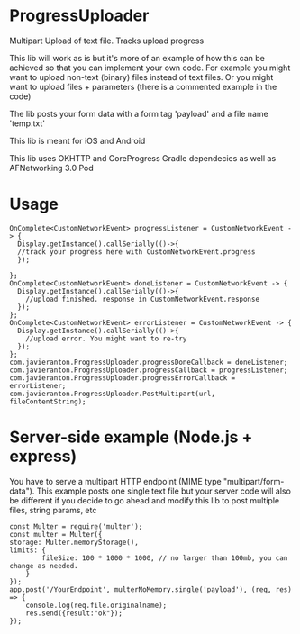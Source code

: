 # ProgressUploader
Multipart Upload of text file. Tracks upload progress

This lib will work as is but it's more of an example of how this can be achieved so that you can implement your own code. For example you might want to upload non-text (binary) files instead of text files. Or you might want to upload files + parameters (there is a commented example in the code)

The lib posts your form data with a form tag 'payload' and a file name 'temp.txt'

This lib is meant for iOS and Android

This lib uses OKHTTP and CoreProgress Gradle dependecies as well as AFNetworking 3.0 Pod
# Usage
    OnComplete<CustomNetworkEvent> progressListener = CustomNetworkEvent -> {   
      Display.getInstance().callSerially(()->{
      //track your progress here with CustomNetworkEvent.progress
      });
      
    };
    OnComplete<CustomNetworkEvent> doneListener = CustomNetworkEvent -> {   
      Display.getInstance().callSerially(()->{
        //upload finished. response in CustomNetworkEvent.response
      });
    };
    OnComplete<CustomNetworkEvent> errorListener = CustomNetworkEvent -> {  
      Display.getInstance().callSerially(()->{
        //upload error. You might want to re-try
      });
    };
    com.javieranton.ProgressUploader.progressDoneCallback = doneListener;
    com.javieranton.ProgressUploader.progressCallback = progressListener;
    com.javieranton.ProgressUploader.progressErrorCallback = errorListener;
    com.javieranton.ProgressUploader.PostMultipart(url, fileContentString);
# Server-side example (Node.js + express)
You have to serve a multipart HTTP endpoint (MIME type "multipart/form-data"). This example posts one single text file but your server code will also be different if you decide to go ahead and modify this lib to post multiple files, string params, etc

    const Multer = require('multer');
    const multer = Multer({
    storage: Multer.memoryStorage(),
    limits: {
            fileSize: 100 * 1000 * 1000, // no larger than 100mb, you can change as needed.
        }
    });
    app.post('/YourEndpoint', multerNoMemory.single('payload'), (req, res) => {
        console.log(req.file.originalname);
        res.send({result:"ok"});
    });
